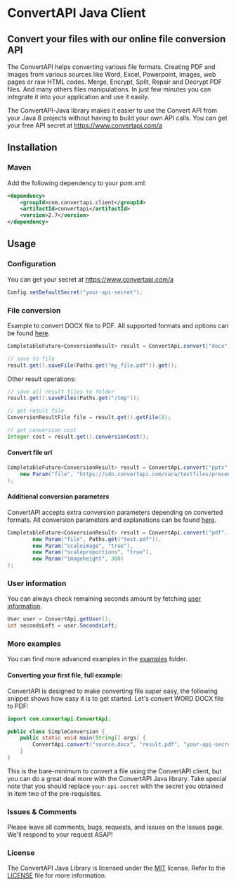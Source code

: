 # ConvertAPI Java Client
## Convert your files with our online file conversion API

The ConvertAPI helps converting various file formats.
Creating PDF and Images from various sources like Word, Excel, Powerpoint, images, web pages or raw HTML codes.
Merge, Encrypt, Split, Repair and Decrypt PDF files.
And many others files manipulations.
In just few minutes you can integrate it into your application and use it easily.

The ConvertAPI-Java library makes it easier to use the Convert API from your Java 8 projects without having to build your own API calls.
You can get your free API secret at https://www.convertapi.com/a

## Installation

### Maven

Add the following dependency to your pom.xml:
```xml
<dependency>
    <groupId>com.convertapi.client</groupId>
    <artifactId>convertapi</artifactId>
    <version>2.7</version>
</dependency>
```

## Usage

### Configuration

You can get your secret at https://www.convertapi.com/a

```java
Config.setDefaultSecret("your-api-secret");
```

### File conversion

Example to convert DOCX file to PDF. All supported formats and options can be found
[here](https://www.convertapi.com).

```java
CompletableFuture<ConversionResult> result = ConvertApi.convert("docx", "pdf", new Param("file", Paths.get("test.docx")));

// save to file
result.get().saveFile(Paths.get("my_file.pdf")).get();
```

Other result operations:

```java
// save all result files to folder
result.get().saveFiles(Paths.get("/tmp"));

// get result file
ConversionResultFile file = result.get().getFile(0);

// get conversion cost
Integer cost = result.get().conversionCost();
```

#### Convert file url

```java
CompletableFuture<ConversionResult> result = ConvertApi.convert("pptx", "pdf",
    new Param("file", "https://cdn.convertapi.com/cara/testfiles/presentation.pptx")
);
```

#### Additional conversion parameters

ConvertAPI accepts extra conversion parameters depending on converted formats. All conversion 
parameters and explanations can be found [here](https://www.convertapi.com).

```java
CompletableFuture<ConversionResult> result = ConvertApi.convert("pdf", "jpg",
        new Param("file", Paths.get("test.pdf")),
        new Param("scaleimage", "true"),
        new Param("scaleproportions", "true"),
        new Param("imageheight", 300)
);
```

### User information

You can always check remaining seconds amount by fetching [user information](https://www.convertapi.com/doc/user).

```java
User user = ConvertApi.getUser();
int secondsLeft = user.SecondsLeft;
```

### More examples

You can find more advanced examples in the [examples](https://github.com/ConvertAPI/convertapi-java/tree/master/examples/src/main/java/com/convertapi/examples) folder.

#### Converting your first file, full example:

ConvertAPI is designed to make converting file super easy, the following snippet shows how easy it is to get started. Let's convert WORD DOCX file to PDF:

```java
import com.convertapi.ConvertApi;

public class SimpleConversion {
    public static void main(String[] args) {
        ConvertApi.convert("source.docx", "result.pdf", "your-api-secret");
    }
}
```

This is the bare-minimum to convert a file using the ConvertAPI client, but you can do a great deal more with the ConvertAPI Java library.
Take special note that you should replace `your-api-secret` with the secret you obtained in item two of the pre-requisites.

### Issues &amp; Comments
Please leave all comments, bugs, requests, and issues on the Issues page. We'll respond to your request ASAP!

### License
The ConvertAPI Java Library is licensed under the [MIT](http://www.opensource.org/licenses/mit-license.php "Read more about the MIT license form") license.
Refer to the [LICENSE](https://raw.githubusercontent.com/ConvertAPI/convertapi-java/master/LICENSE.txt) file for more information.
